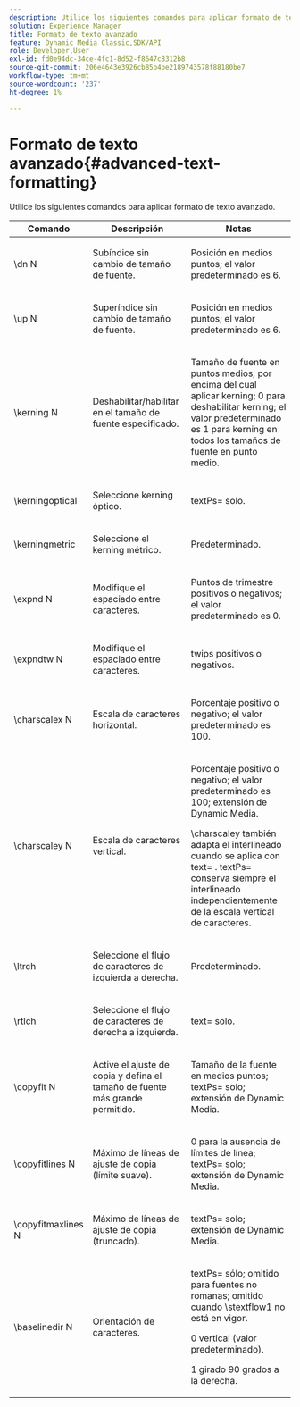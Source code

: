 ```yaml
---
description: Utilice los siguientes comandos para aplicar formato de texto avanzado.
solution: Experience Manager
title: Formato de texto avanzado
feature: Dynamic Media Classic,SDK/API
role: Developer,User
exl-id: fd0e94dc-34ce-4fc1-8d52-f8647c8312b8
source-git-commit: 206e4643e3926cb85b4be2189743578f88180be7
workflow-type: tm+mt
source-wordcount: '237'
ht-degree: 1%

---
```


# Formato de texto avanzado{#advanced-text-formatting}

Utilice los siguientes comandos para aplicar formato de texto avanzado.

<table id="table_43B2EB887C0F471BB60C23B570E7D3D2"> 
 <thead> 
  <tr> 
   <th class="entry"> Comando </th> 
   <th class="entry"> Descripción </th> 
   <th class="entry"> Notas </th> 
  </tr> 
 </thead>
 <tbody> 
  <tr> 
   <td> <span class="codeph"> \dn <span class="varname"> N </span> </span> </td> 
   <td> <p>Subíndice sin cambio de tamaño de fuente. </p> </td> 
   <td> <p>Posición en medios puntos; el valor predeterminado es 6. </p> </td> 
  </tr> 
  <tr> 
   <td> <span class="codeph"> \up <span class="varname"> N </span> </span> </td> 
   <td> <p>Superíndice sin cambio de tamaño de fuente. </p> </td> 
   <td> <p>Posición en medios puntos; el valor predeterminado es 6. </p> </td> 
  </tr> 
  <tr> 
   <td> <span class="codeph"> \kerning <span class="varname"> N </span> </span> </td> 
   <td> <p>Deshabilitar/habilitar en el tamaño de fuente especificado. </p> </td> 
   <td> <p>Tamaño de fuente en puntos medios, por encima del cual aplicar kerning; 0 para deshabilitar kerning; el valor predeterminado es 1 para kerning en todos los tamaños de fuente en punto medio. </p> </td> 
  </tr> 
  <tr> 
   <td> <span class="codeph"> \kerningoptical </span> </td> 
   <td> <p>Seleccione kerning óptico. </p> </td> 
   <td> <p> <span class="codeph"> textPs= </span> solo. </p> </td> 
  </tr> 
  <tr> 
   <td> <span class="codeph"> \kerningmetric </span> </td> 
   <td> <p>Seleccione el kerning métrico. </p> </td> 
   <td> <p>Predeterminado. </p> </td> 
  </tr> 
  <tr> 
   <td> <span class="codeph"> \expnd <span class="varname"> N </span> </span> </td> 
   <td> <p>Modifique el espaciado entre caracteres. </p> </td> 
   <td> <p>Puntos de trimestre positivos o negativos; el valor predeterminado es 0. </p> </td> 
  </tr> 
  <tr> 
   <td> <span class="codeph"> \expndtw <span class="varname"> N </span> </span> </td> 
   <td> <p>Modifique el espaciado entre caracteres. </p> </td> 
   <td> <p>twips positivos o negativos. </p> </td> 
  </tr> 
  <tr> 
   <td> <span class="codeph"> \charscalex <span class="varname"> N </span> </span> </td> 
   <td> <p>Escala de caracteres horizontal. </p> </td> 
   <td> <p>Porcentaje positivo o negativo; el valor predeterminado es 100. </p> </td> 
  </tr> 
  <tr> 
   <td> <span class="codeph"> \charscaley <span class="varname"> N </span> </span> </td> 
   <td> <p>Escala de caracteres vertical. </p> </td> 
   <td> <p>Porcentaje positivo o negativo; el valor predeterminado es 100; extensión de Dynamic Media. </p> <p> <span class="codeph"> \charscaley </span> también adapta el interlineado cuando se aplica con <span class="codeph"> text= </span>. <span class="codeph"> textPs= </span> conserva siempre el interlineado independientemente de la escala vertical de caracteres. </p> </td> 
  </tr> 
  <tr> 
   <td> <span class="codeph"> \ltrch </span> </td> 
   <td> <p>Seleccione el flujo de caracteres de izquierda a derecha. </p> </td> 
   <td> <p>Predeterminado. </p> </td> 
  </tr> 
  <tr> 
   <td> <span class="codeph"> \rtlch </span> </td> 
   <td> <p>Seleccione el flujo de caracteres de derecha a izquierda. </p> </td> 
   <td> <p> <span class="codeph"> text= </span> solo. </p> </td> 
  </tr> 
  <tr> 
   <td> <span class="codeph"> \copyfit <span class="varname"> N </span> </span> </td> 
   <td> <p>Active el ajuste de copia y defina el tamaño de fuente más grande permitido. </p> </td> 
   <td> <p>Tamaño de la fuente en medios puntos; <span class="codeph"> textPs= </span> solo; extensión de Dynamic Media. </p> </td> 
  </tr> 
  <tr> 
   <td> <span class="codeph"> \copyfitlines <span class="varname"> N </span> </span> </td> 
   <td> <p>Máximo de líneas de ajuste de copia (límite suave). </p> </td> 
   <td> <p>0 para la ausencia de límites de línea; <span class="codeph"> textPs= </span> solo; extensión de Dynamic Media. </p> </td> 
  </tr> 
  <tr> 
   <td> <span class="codeph"> \copyfitmaxlines <span class="varname"> N </span> </span> </td> 
   <td> <p>Máximo de líneas de ajuste de copia (truncado). </p> </td> 
   <td> <p> <span class="codeph"> textPs= </span> solo; extensión de Dynamic Media. </p> </td> 
  </tr> 
  <tr> 
   <td> <span class="codeph"> \baselinedir <span class="varname"> N </span> </span> </td> 
   <td> <p>Orientación de caracteres. </p> </td> 
   <td> <p> <span class="codeph"> textPs= </span> sólo; omitido para fuentes no romanas; omitido cuando <span class="codeph"> \stextflow1 </span> no está en vigor. </p> <p>0 vertical (valor predeterminado). </p> <p>1 girado 90 grados a la derecha. </p> </td> 
  </tr> 
 </tbody> 
</table>
